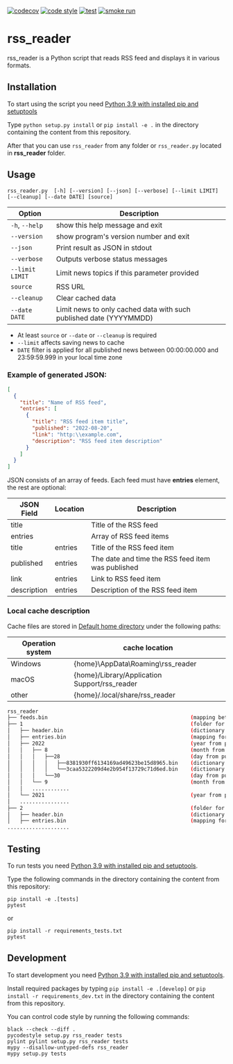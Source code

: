 [![codecov](https://codecov.io/gh/DiPal2/rss/branch/main/graph/badge.svg?token=1BHVHPRAVU)](https://codecov.io/gh/DiPal2/rss)
[![code style](https://github.com/DiPal2/rss/actions/workflows/code_style.yml/badge.svg)](https://github.com/DiPal2/rss/actions/workflows/code_style.yml)
[![test](https://github.com/DiPal2/rss/actions/workflows/test.yml/badge.svg)](https://github.com/DiPal2/rss/actions/workflows/test.yml)
[![smoke run](https://github.com/DiPal2/rss/actions/workflows/smoke_run.yml/badge.svg)](https://github.com/DiPal2/rss/actions/workflows/smoke_run.yml)

# rss_reader

rss_reader is a Python script that reads RSS feed and displays it in various formats.

## Installation

To start using the script you need [Python 3.9 with installed pip and setuptools](https://www.python.org/downloads/)

Type `python setup.py install` or `pip install -e .` in the directory containing the content from this repository.

After that you can use `rss_reader` from any folder or `rss_reader.py` located in **rss_reader** folder.

## Usage

`rss_reader.py  [-h] [--version] [--json] [--verbose] [--limit LIMIT] [--cleanup] [--date DATE] [source]`

| Option          | Description                                                        |
|-----------------|--------------------------------------------------------------------|
| `-h`, `--help`  | show this help message and exit                                    |
| `--version`     | show program's version number and exit                             |
| `--json`        | Print result as JSON in stdout                                     |
| `--verbose`     | Outputs verbose status messages                                    |
| `--limit LIMIT` | Limit news topics if this parameter provided                       |
| `source`        | RSS URL                                                            |
| `--cleanup`     | Clear cached data                                                  |
| `--date DATE`   | Limit news to only cached data with such published date (YYYYMMDD) |

* At least `source` or `--date` or `--cleanup` is required
* `--limit` affects saving news to cache
* `DATE` filter is applied for all published news between 00:00:00.000 and 23:59:59.999 in your local time zone

### Example of generated JSON:
```json
[
  {
    "title": "Name of RSS feed",
    "entries": [
      {
        "title": "RSS feed item title",
        "published": "2022-08-20",
        "link": "http:\\example.com",
        "description": "RSS feed item description"
      }
    ]
  }
]
```
JSON consists of an array of feeds. Each feed must have **entries** element, the rest are optional:

| JSON Field  | Location | Description                                       |
|-------------|----------|---------------------------------------------------|
| title       |          | Title of the RSS feed                             |
| entries     |          | Array of RSS feed items                           |
| title       | entries  | Title of the RSS feed item                        |
| published   | entries  | The date and time the RSS feed item was published |
| link        | entries  | Link to RSS feed item                             |
| description | entries  | Description of the RSS feed item                  |

### Local cache description

Cache files are stored in [Default home directory](https://en.wikipedia.org/wiki/Home_directory#Default_home_directory_per_operating_system) under the following paths:

| Operation system | cache location                                |
|------------------|-----------------------------------------------|
| Windows          | {home}\AppData\Roaming\rss_reader             |
| macOS            | {home}/Library/Application Support/rss_reader |
| other            | {home}/.local/share/rss_reader                |

```bash
rss_reader
├── feeds.bin                                              (mapping between url and local folder)
├── 1                                                      (folder for 1st loaded feed)
│   ├── header.bin                                         (dictionary for feed header information)
│   ├── entries.bin                                        (mapping for feed entry(guid, published_date_with_timezone, file_name_with_entry_dictionary))
│   ├── 2022                                               (year from published_date_with_timezone)
│   │   ├── 8                                              (month from published_date_with_timezone)
│   │   │   ├──28                                          (day from published_date_with_timezone)
│   │   │   │   ├──8381930ff6134169ad49623be15d8965.bin    (dictionary for 1st feed entry information that was published 2022-08-28)
│   │   │   │   └──3caa5322209d4e2b954f13729c71d6ed.bin    (dictionary for 2nd feed entry information that was published 2022-08-28)
│   │   │   └──30                                          (day from published_date_with_timezone)
│   │   └── 9                                              (month from published_date_with_timezone)
│   │   ............
│   └── 2021                                               (year from published_date_with_timezone)
│   ................
├── 2                                                      (folder for 2nd loaded feed)
│   ├── header.bin                                         (dictionary for feed header information)
│   ├── entries.bin                                        (mapping for feed entry(guid, published_date_with_timezone, file_name_with_entry_dictionary))
....................
```

## Testing

To run tests you need [Python 3.9 with installed pip and setuptools](https://www.python.org/downloads/).

Type the following commands in the directory containing the content from this repository:
```shell
pip install -e .[tests]
pytest
```
or
```shell
pip install -r requirements_tests.txt
pytest
```


## Development

To start development you need [Python 3.9 with installed pip and setuptools](https://www.python.org/downloads/).

Install required packages by typing `pip install -e .[develop]` or `pip install -r requirements_dev.txt` in the directory containing the content from this repository.

You can control code style by running the following commands:
```shell
black --check --diff .
pycodestyle setup.py rss_reader tests
pylint pylint setup.py rss_reader tests
mypy --disallow-untyped-defs rss_reader
mypy setup.py tests
```
